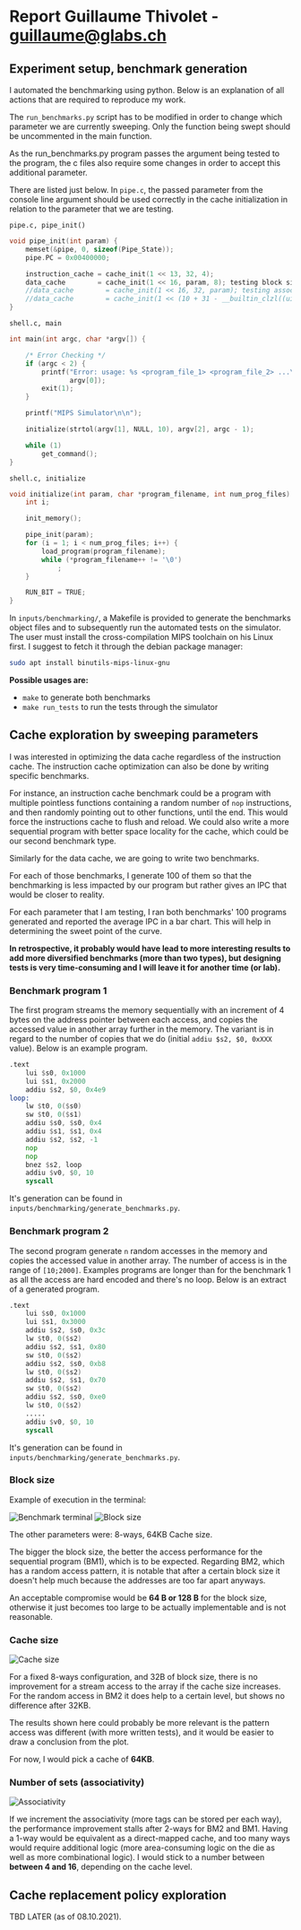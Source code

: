 # Report Guillaume Thivolet - guillaume@glabs.ch

## Experiment setup, benchmark generation

I automated the benchmarking using python. Below is an explanation of all actions that are required to reproduce my work.

The `run_benchmarks.py` script has to be modified in order to change which parameter we are currently sweeping. Only the function being swept should be uncommented in the main function.

As the run_benchmarks.py program passes the argument being tested to the program, the c files also require some changes in order to accept this additional parameter.

There are listed just below. In `pipe.c`, the passed parameter from the console line argument should be used correctly in the cache initialization in relation to the parameter that we are testing.

`pipe.c, pipe_init()`

```c
void pipe_init(int param) {
	memset(&pipe, 0, sizeof(Pipe_State));
	pipe.PC = 0x00400000;

	instruction_cache = cache_init(1 << 13, 32, 4);
	data_cache        = cache_init(1 << 16, param, 8); testing block size
	//data_cache        = cache_init(1 << 16, 32, param); testing associativity
	//data_cache        = cache_init(1 << (10 + 31 - __builtin_clzl((uint32_t)param)), 32, 8); testing cache size
}
```

`shell.c, main`

```c
int main(int argc, char *argv[]) {

	/* Error Checking */
	if (argc < 2) {
		printf("Error: usage: %s <program_file_1> <program_file_2> ...\n",
		       argv[0]);
		exit(1);
	}

	printf("MIPS Simulator\n\n");

	initialize(strtol(argv[1], NULL, 10), argv[2], argc - 1);

	while (1)
		get_command();
}
```

`shell.c, initialize`

```c
void initialize(int param, char *program_filename, int num_prog_files) {
	int i;

	init_memory();

	pipe_init(param);
	for (i = 1; i < num_prog_files; i++) {
		load_program(program_filename);
		while (*program_filename++ != '\0')
			;
	}

	RUN_BIT = TRUE;
}
```

In `inputs/benchmarking/`, a Makefile is provided to generate the benchmarks object files and to subsequently run the automated tests on the simulator. The user must install the cross-compilation MIPS toolchain on his Linux first. I suggest to fetch it through the debian package manager:

```bash
sudo apt install binutils-mips-linux-gnu
```

__Possible usages are:__

- `make` to generate both benchmarks
- `make run_tests` to run the tests through the simulator

## Cache exploration by sweeping parameters

I was interested in optimizing the data cache regardless of the instruction cache. The instruction cache optimization can also be done by writing specific benchmarks.

For instance, an instruction cache benchmark could be a program with multiple pointless functions containing a random number of `nop` instructions, and then randomly pointing out to other functions, until the end. This would force the instructions cache to flush and reload. We could also write a more sequential program with better space locality for the cache, which could be our second benchmark type.

Similarly for the data cache, we are going to write two benchmarks.

For each of those benchmarks, I generate 100 of them so that the benchmarking is less impacted by our program but rather gives an IPC that would be closer to reality.

For each parameter that I am testing, I ran both benchmarks' 100 programs generated and reported the average IPC in a bar chart. This will help in determining the sweet point of the curve.

__In retrospective, it probably would have lead to more interesting results to add more diversified benchmarks (more than two types), but designing tests is very time-consuming and I will leave it for another time (or lab).__

### Benchmark program 1

The first program streams the memory sequentially with an increment of 4 bytes on the address pointer between each access, and copies the accessed value in another array further in the memory.
The variant is in regard to the number of copies that we do (initial `addiu $s2, $0, 0xXXX` value). Below is an example program.

```asm
.text
    lui $s0, 0x1000
    lui $s1, 0x2000
    addiu $s2, $0, 0x4e9
loop:
    lw $t0, 0($s0)
    sw $t0, 0($s1)
    addiu $s0, $s0, 0x4
    addiu $s1, $s1, 0x4
    addiu $s2, $s2, -1
    nop
    nop
    bnez $s2, loop
    addiu $v0, $0, 10
    syscall
```

It's generation can be found in `inputs/benchmarking/generate_benchmarks.py`.

### Benchmark program 2

The second program generate `n` random accesses in the memory and copies the accessed value in another array.
The number of access is in the range of `[10;2000]`. Examples programs are longer than for the benchmark 1 as all the access are hard encoded and there's no loop. Below is an extract of a generated program.

```asm
.text
    lui $s0, 0x1000
    lui $s1, 0x3000
    addiu $s2, $s0, 0x3c
    lw $t0, 0($s2)
    addiu $s2, $s1, 0x80
    sw $t0, 0($s2)
    addiu $s2, $s0, 0xb8
    lw $t0, 0($s2)
    addiu $s2, $s1, 0x70
    sw $t0, 0($s2)
    addiu $s2, $s0, 0xe0
    lw $t0, 0($s2)
    .....
    addiu $v0, $0, 10
    syscall
```

It's generation can be found in `inputs/benchmarking/generate_benchmarks.py`.

### Block size

Example of execution in the terminal:

![Benchmark terminal](example_benchmark.png)
![Block size ](blocksize.png)

The other parameters were: 8-ways, 64KB Cache size.

The bigger the block size, the better the access performance for the sequential program (BM1), which is to be expected. Regarding BM2, which has a random access pattern, it is notable that after a certain block size it doesn't help much because the addresses are too far apart anyways.

An acceptable compromise would be **64 B or 128 B** for the block size, otherwise it just becomes too large to be actually implementable and is not reasonable.

### Cache size

![Cache size ](cachesize.png)

For a fixed 8-ways configuration, and 32B of block size, there is no improvement for a stream access to the array if the cache size increases. For the random access in BM2 it does help to a certain level, but shows no difference after 32KB.

The results shown here could probably be more relevant is the pattern access was different (with more written tests), and it would be easier to draw a conclusion from the plot.

For now, I would pick a cache of __64KB__.

### Number of sets (associativity)

![Associativity ](associativity.png)

If we increment the associativity (more tags can be stored per each way), the performance improvement stalls after 2-ways for BM2 and BM1. Having a 1-way would be equivalent as a direct-mapped cache, and too many ways would require additional logic (more area-consuming logic on the die as well as more combinational logic). I would stick to a number between __between 4 and 16__, depending on the cache level.

## Cache replacement policy exploration

TBD LATER (as of 08.10.2021).
